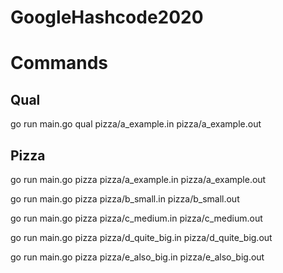 # GoogleHashcode2020

# Commands

## Qual
go run main.go qual pizza/a_example.in pizza/a_example.out

## Pizza
go run main.go pizza pizza/a_example.in pizza/a_example.out

go run main.go pizza pizza/b_small.in pizza/b_small.out

go run main.go pizza pizza/c_medium.in pizza/c_medium.out

go run main.go pizza pizza/d_quite_big.in pizza/d_quite_big.out

go run main.go pizza pizza/e_also_big.in pizza/e_also_big.out
